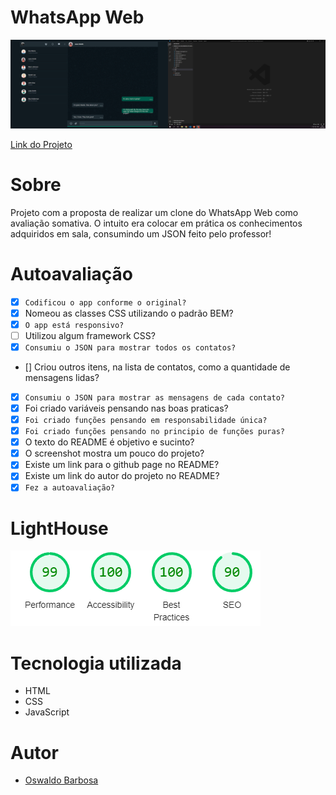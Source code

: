 # WhatsApp Web

![](./img/capturawhatsapp.PNG)

[Link do Projeto](https://github.com/ClaudioSousa44/whatsApp-senai-1-2023.git)

# Sobre

Projeto com a proposta de realizar um clone do WhatsApp Web como avaliação somativa.
O intuito era colocar em prática os conhecimentos adquiridos em sala, consumindo um JSON feito pelo professor!

# Autoavaliação

- [X] `Codificou o app conforme o original?`
- [X]  Nomeou as classes CSS utilizando o padrão BEM?
- [X] `O app está responsivo?`
- [ ]  Utilizou algum framework CSS?
- [X] `Consumiu o JSON para mostrar todos os contatos?`
- []  Criou outros itens, na lista de contatos, como a quantidade de mensagens lidas?
- [X] `Consumiu o JSON para mostrar as mensagens de cada contato?`
- [x]  Foi criado variáveis pensando nas boas praticas?
- [X] `Foi criado funções pensando em responsabilidade única?`
- [X] `Foi criado funções pensando no principio de funções puras?`
- [X] O texto do README é objetivo e sucinto?
- [X] O screenshot mostra um pouco do projeto?
- [X] Existe um link para o github page no README?
- [X] Existe um link do autor do projeto no README?
- [X] `Fez a autoavaliação?`

# LightHouse

![](./img/lightHouse.png)

# Tecnologia utilizada

- HTML
- CSS
- JavaScript

# Autor

- [Oswaldo Barbosa]()